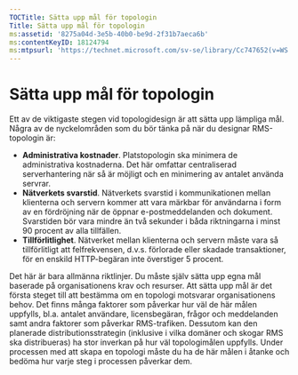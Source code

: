 ```yaml
---
TOCTitle: Sätta upp mål för topologin
Title: Sätta upp mål för topologin
ms:assetid: '8275a04d-3e5b-40b0-be9d-2f31b7aeca6b'
ms:contentKeyID: 18124794
ms:mtpsurl: 'https://technet.microsoft.com/sv-se/library/Cc747652(v=WS.10)'
---
```


Sätta upp mål för topologin
===========================

Ett av de viktigaste stegen vid topologidesign är att sätta upp lämpliga mål. Några av de nyckelområden som du bör tänka på när du designar RMS-topologin är:

-   **Administrativa kostnader**. Platstopologin ska minimera de administrativa kostnaderna. Det här omfattar centraliserad serverhantering när så är möjligt och en minimering av antalet använda servrar.
-   **Nätverkets svarstid**. Nätverkets svarstid i kommunikationen mellan klienterna och servern kommer att vara märkbar för användarna i form av en fördröjning när de öppnar e-postmeddelanden och dokument. Svarstiden bör vara mindre än två sekunder i båda riktningarna i minst 90 procent av alla tillfällen.
-   **Tillförlitlighet**. Nätverket mellan klienterna och servern måste vara så tillförlitligt att felfrekvensen, d.v.s. förlorade eller skadade transaktioner, för en enskild HTTP-begäran inte överstiger 5 procent.

Det här är bara allmänna riktlinjer. Du måste själv sätta upp egna mål baserade på organisationens krav och resurser. Att sätta upp mål är det första steget till att bestämma om en topologi motsvarar organisationens behov. Det finns många faktorer som påverkar hur väl de här målen uppfylls, bl.a. antalet användare, licensbegäran, frågor och meddelanden samt andra faktorer som påverkar RMS-trafiken. Dessutom kan den planerade distributionsstrategin (inklusive i vilka domäner och skogar RMS ska distribueras) ha stor inverkan på hur väl topologimålen uppfylls. Under processen med att skapa en topologi måste du ha de här målen i åtanke och bedöma hur varje steg i processen påverkar dem.
